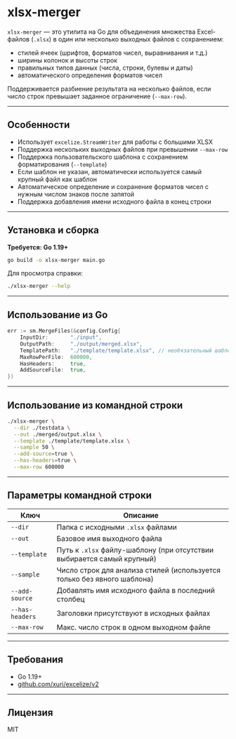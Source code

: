 # xlsx-merger

`xlsx-merger` — это утилита на Go для объединения множества Excel-файлов (`.xlsx`) в один или несколько выходных файлов с сохранением:

- стилей ячеек (шрифтов, форматов чисел, выравнивания и т.д.)
- ширины колонок и высоты строк
- правильных типов данных (числа, строки, булевы и даты)
- автоматического определения форматов чисел

Поддерживается разбиение результата на несколько файлов, если число строк превышает заданное ограничение (`--max-row`).

---

## Особенности

- Использует `excelize.StreamWriter` для работы с большими XLSX
- Поддержка нескольких выходных файлов при превышении `--max-row`
- Поддержка пользовательского шаблона с сохранением форматирования (`--template`)
- Если шаблон не указан, автоматически используется самый крупный файл как шаблон
- Автоматическое определение и сохранение форматов чисел с нужным числом знаков после запятой
- Поддержка добавления имени исходного файла в конец строки

---

## Установка и сборка

**Требуется: Go 1.19+**

```bash
go build -o xlsx-merger main.go
```

Для просмотра справки:

```bash
./xlsx-merger --help
```

---

## Использование из Go

```go
err := sm.MergeFiles(&config.Config{
    InputDir:       "./input",
    OutputPath:     "./output/merged.xlsx",
    TemplatePath:   "./template/template.xlsx", // необязательный шаблон
    MaxRowPerFile:  600000,
    HasHeaders:     true,
    AddSourceFile:  true,
})
```

---

## Использование из командной строки

```bash
./xlsx-merger \
  --dir ./testdata \
  --out ./merged/output.xlsx \
  --template ./template/template.xlsx \
  --sample 50 \
  --add-source=true \
  --has-headers=true \
  --max-row 600000
```

---

## Параметры командной строки

| Ключ             | Описание                                                                 |
|------------------|--------------------------------------------------------------------------|
| `--dir`          | Папка с исходными `.xlsx` файлами                                        |
| `--out`          | Базовое имя выходного файла                                              |
| `--template`     | Путь к `.xlsx` файлу-шаблону (при отсутствии выбирается самый крупный)   |
| `--sample`       | Число строк для анализа стилей (используется только без явного шаблона)  |
| `--add-source`   | Добавлять имя исходного файла в последний столбец                        |
| `--has-headers`  | Заголовки присутствуют в исходных файлах                                 |
| `--max-row`      | Макс. число строк в одном выходном файле                                 |

---

## Требования

- Go 1.19+
- [github.com/xuri/excelize/v2](https://github.com/xuri/excelize)

---

## Лицензия

MIT
